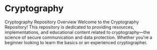 # Cryptography
Cryptography Repository Overview Welcome to the Cryptography Repository! This repository is dedicated to providing resources, implementations, and educational content related to cryptography—the science of secure communication and data protection. Whether you're a beginner looking to learn the basics or an experienced cryptographer.
